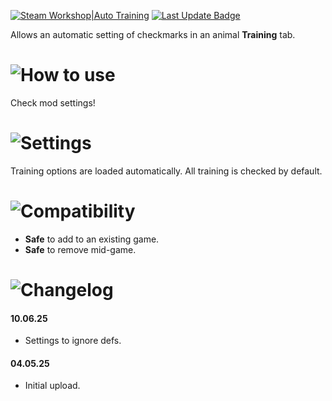 [![Steam Workshop|Auto Training](https://img.shields.io/steam/subscriptions/3475428845?style=for-the-badge&logo=steam&label=Auto%20Training&labelColor=blue
)](https://steamcommunity.com/sharedfiles/filedetails/?id=3475428845)
[![Last Update Badge](https://img.shields.io/steam/update-date/3475428845?style=for-the-badge&label=Last%20update)](https://github.com/Tea-Cup/RW_AutoTraining/releases/latest)

Allows an automatic setting of checkmarks in an animal **Training** tab.

# ![How to use](https://i.postimg.cc/jqk53P2R/h-How-To-Use.png)

Check mod settings!

# ![Settings](https://i.postimg.cc/t4F4gc5g/h-Settings.png)

Training options are loaded automatically.
All training is checked by default.

# ![Compatibility](https://i.postimg.cc/3NWwJJSM/h-Compatibility.png)

- **Safe** to add to an existing game.
- **Safe** to remove mid-game.

# ![Changelog](https://i.postimg.cc/k4T4mtyF/h-Changelog.png)

#### 10.06.25

- Settings to ignore defs.

#### 04.05.25

- Initial upload.
